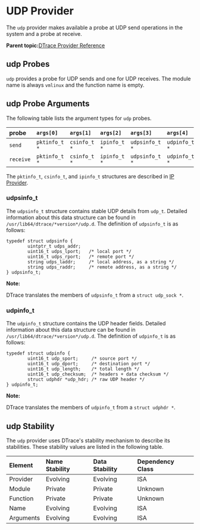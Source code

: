 # UDP Provider

The `udp` provider makes available a probe at UDP send operations in the system and a probe at receive.

**Parent topic:**[DTrace Provider Reference](../reference/dtrace_providers.md)

## udp Probes <a id="dt_ref_udpprobes_prov">

`udp` provides a probe for UDP sends and one for UDP receives.
The module name is always `vmlinux` and the function name is empty.

## udp Probe Arguments <a id="dt_ref_udpargs_prov">

The following table lists the argument types for `udp` probes.

| probe     | `args[0]`     | `args[1]`    | `args[2]`    | `args[3]`      | `args[4]`     |
| :---      | :---          | :---         | :---         | :---           | :---          |
| `send`    | `pktinfo_t *` | `csinfo_t *` | `ipinfo_t *` | `udpsinfo_t *` | `udpinfo_t *` |
| `receive` | `pktinfo_t *` | `csinfo_t *` | `ipinfo_t *` | `udpsinfo_t *` | `udpinfo_t *` |

The `pktinfo_t`, `csinfo_t`, and `ipinfo_t` structures are described in [IP Provider](dtrace_providers_ip.md).

### udpsinfo\_t <a id="dt_ref_udpudps_prov">

The `udpsinfo_t` structure contains stable UDP details from `udp_t`.
Detailed information about this data structure can be found in `/usr/lib64/dtrace/*version*/udp.d`.
The definition of `udpsinfo_t` is as follows:

```nocopybutton
typedef struct udpsinfo {
        uintptr_t udps_addr;
        uint16_t udps_lport;   /* local port */
        uint16_t udps_rport;   /* remote port */
        string udps_laddr;     /* local address, as a string */
        string udps_raddr;     /* remote address, as a string */
} udpsinfo_t;
```

**Note:**

DTrace translates the members of `udpsinfo_t` from a `struct udp_sock *`.

### udpinfo\_t <a id="dt_ref_udpudp_prov">

The `udpinfo_t` structure contains the UDP header fields.
Detailed information about this data structure can be found in `/usr/lib64/dtrace/*version*/udp.d`.
The definition of `udpinfo_t` is as follows:

```nocopybutton
typedef struct udpinfo {
        uint16_t udp_sport;     /* source port */
        uint16_t udp_dport;     /* destination port */
        uint16_t udp_length;    /* total length */
        uint16_t udp_checksum;  /* headers + data checksum */
        struct udphdr *udp_hdr; /* raw UDP header */
} udpinfo_t;
```

**Note:**

DTrace translates the members of `udpinfo_t` from a `struct udphdr *`.

## udp Stability <a id="dt_ref_udpstab_prov">

The `udp` provider uses DTrace's stability mechanism to describe its stabilities. These stability values are listed in the following table.

| Element   | Name Stability | Data Stability | Dependency Class |
| :---      | :---           | :---           | :---             |
| Provider  | Evolving       | Evolving       | ISA              |
| Module    | Private        | Private        | Unknown          |
| Function  | Private        | Private        | Unknown          |
| Name      | Evolving       | Evolving       | ISA              |
| Arguments | Evolving       | Evolving       | ISA              |
